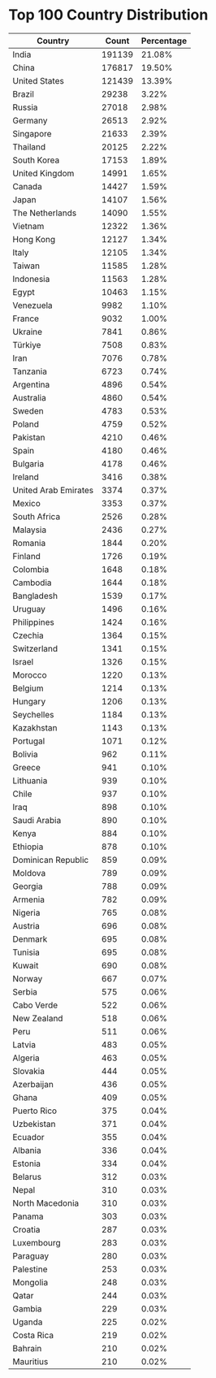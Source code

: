 # Top 100 Country Distribution
| Country | Count | Percentage |
|----|----|----|
| India | 191139 | 21.08% |
| China | 176817 | 19.50% |
| United States | 121439 | 13.39% |
| Brazil | 29238 | 3.22% |
| Russia | 27018 | 2.98% |
| Germany | 26513 | 2.92% |
| Singapore | 21633 | 2.39% |
| Thailand | 20125 | 2.22% |
| South Korea | 17153 | 1.89% |
| United Kingdom | 14991 | 1.65% |
| Canada | 14427 | 1.59% |
| Japan | 14107 | 1.56% |
| The Netherlands | 14090 | 1.55% |
| Vietnam | 12322 | 1.36% |
| Hong Kong | 12127 | 1.34% |
| Italy | 12105 | 1.34% |
| Taiwan | 11585 | 1.28% |
| Indonesia | 11563 | 1.28% |
| Egypt | 10463 | 1.15% |
| Venezuela | 9982 | 1.10% |
| France | 9032 | 1.00% |
| Ukraine | 7841 | 0.86% |
| Türkiye | 7508 | 0.83% |
| Iran | 7076 | 0.78% |
| Tanzania | 6723 | 0.74% |
| Argentina | 4896 | 0.54% |
| Australia | 4860 | 0.54% |
| Sweden | 4783 | 0.53% |
| Poland | 4759 | 0.52% |
| Pakistan | 4210 | 0.46% |
| Spain | 4180 | 0.46% |
| Bulgaria | 4178 | 0.46% |
| Ireland | 3416 | 0.38% |
| United Arab Emirates | 3374 | 0.37% |
| Mexico | 3353 | 0.37% |
| South Africa | 2526 | 0.28% |
| Malaysia | 2436 | 0.27% |
| Romania | 1844 | 0.20% |
| Finland | 1726 | 0.19% |
| Colombia | 1648 | 0.18% |
| Cambodia | 1644 | 0.18% |
| Bangladesh | 1539 | 0.17% |
| Uruguay | 1496 | 0.16% |
| Philippines | 1424 | 0.16% |
| Czechia | 1364 | 0.15% |
| Switzerland | 1341 | 0.15% |
| Israel | 1326 | 0.15% |
| Morocco | 1220 | 0.13% |
| Belgium | 1214 | 0.13% |
| Hungary | 1206 | 0.13% |
| Seychelles | 1184 | 0.13% |
| Kazakhstan | 1143 | 0.13% |
| Portugal | 1071 | 0.12% |
| Bolivia | 962 | 0.11% |
| Greece | 941 | 0.10% |
| Lithuania | 939 | 0.10% |
| Chile | 937 | 0.10% |
| Iraq | 898 | 0.10% |
| Saudi Arabia | 890 | 0.10% |
| Kenya | 884 | 0.10% |
| Ethiopia | 878 | 0.10% |
| Dominican Republic | 859 | 0.09% |
| Moldova | 789 | 0.09% |
| Georgia | 788 | 0.09% |
| Armenia | 782 | 0.09% |
| Nigeria | 765 | 0.08% |
| Austria | 696 | 0.08% |
| Denmark | 695 | 0.08% |
| Tunisia | 695 | 0.08% |
| Kuwait | 690 | 0.08% |
| Norway | 667 | 0.07% |
| Serbia | 575 | 0.06% |
| Cabo Verde | 522 | 0.06% |
| New Zealand | 518 | 0.06% |
| Peru | 511 | 0.06% |
| Latvia | 483 | 0.05% |
| Algeria | 463 | 0.05% |
| Slovakia | 444 | 0.05% |
| Azerbaijan | 436 | 0.05% |
| Ghana | 409 | 0.05% |
| Puerto Rico | 375 | 0.04% |
| Uzbekistan | 371 | 0.04% |
| Ecuador | 355 | 0.04% |
| Albania | 336 | 0.04% |
| Estonia | 334 | 0.04% |
| Belarus | 312 | 0.03% |
| Nepal | 310 | 0.03% |
| North Macedonia | 310 | 0.03% |
| Panama | 303 | 0.03% |
| Croatia | 287 | 0.03% |
| Luxembourg | 283 | 0.03% |
| Paraguay | 280 | 0.03% |
| Palestine | 253 | 0.03% |
| Mongolia | 248 | 0.03% |
| Qatar | 244 | 0.03% |
| Gambia | 229 | 0.03% |
| Uganda | 225 | 0.02% |
| Costa Rica | 219 | 0.02% |
| Bahrain | 210 | 0.02% |
| Mauritius | 210 | 0.02% |

